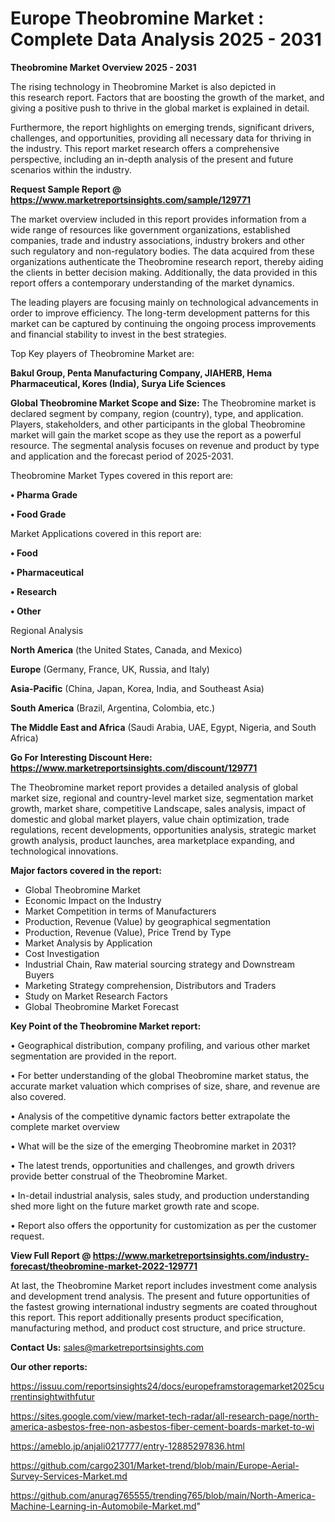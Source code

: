 # Europe Theobromine Market : Complete Data Analysis 2025 - 2031

<Strong> Theobromine Market Overview 2025 - 2031</strong>

The rising technology in Theobromine Market is also depicted in this research report. Factors that are boosting the growth of the market, and giving a positive push to thrive in the global market is explained in detail.

Furthermore, the report highlights on emerging trends, significant drivers, challenges, and opportunities, providing all necessary data for thriving in the industry. This report market research offers a comprehensive perspective, including an in-depth analysis of the present and future scenarios within the industry.

<strong>Request Sample Report @ <a href=https://www.marketreportsinsights.com/sample/129771>https://www.marketreportsinsights.com/sample/129771</a></strong>

The market overview included in this report provides information from a wide range of resources like government organizations, established companies, trade and industry associations, industry brokers and other such regulatory and non-regulatory bodies. The data acquired from these organizations authenticate the Theobromine research report, thereby aiding the clients in better decision making. Additionally, the data provided in this report offers a contemporary understanding of the market dynamics.

The leading players are focusing mainly on technological advancements in order to improve efficiency. The long-term development patterns for this market can be captured by continuing the ongoing process improvements and financial stability to invest in the best strategies.

Top Key players of Theobromine Market are:

<strong>Bakul Group, Penta Manufacturing Company, JIAHERB, Hema Pharmaceutical, Kores (India), Surya Life Sciences</strong>

<strong><b>Global Theobromine Market Scope and Size:</b></strong>
The Theobromine market is declared segment by company, region (country), type, and application. Players, stakeholders, and other participants in the global Theobromine market will gain the market scope as they use the report as a powerful resource. The segmental analysis focuses on revenue and product by type and application and the forecast period of 2025-2031.

Theobromine Market Types covered in this report are:

<strong>• Pharma Grade

• Food Grade</strong>

Market Applications covered in this report are:

<strong>• Food

• Pharmaceutical

• Research

• Other</strong> 

Regional Analysis

<strong>North America</strong> (the United States, Canada, and Mexico)

<strong>Europe</strong> (Germany, France, UK, Russia, and Italy)

<strong>Asia-Pacific</strong> (China, Japan, Korea, India, and Southeast Asia)

<strong>South America</strong> (Brazil, Argentina, Colombia, etc.)

<strong>The Middle East and Africa</strong> (Saudi Arabia, UAE, Egypt, Nigeria, and South Africa)

<strong>Go For Interesting Discount Here: <a href=https://www.marketreportsinsights.com/discount/129771>https://www.marketreportsinsights.com/discount/129771</a></strong>

The Theobromine market report provides a detailed analysis of global market size, regional and country-level market size, segmentation market growth, market share, competitive Landscape, sales analysis, impact of domestic and global market players, value chain optimization, trade regulations, recent developments, opportunities analysis, strategic market growth analysis, product launches, area marketplace expanding, and technological innovations.

<strong><b>Major factors covered in the report:</b></strong>
<ul>
  <li>Global Theobromine Market </li>
  <li>Economic Impact on the Industry</li>
  <li>Market Competition in terms of Manufacturers</li>
  <li>Production, Revenue (Value) by geographical segmentation</li>
  <li>Production, Revenue (Value), Price Trend by Type</li>
  <li>Market Analysis by Application</li>
  <li>Cost Investigation</li>
  <li>Industrial Chain, Raw material sourcing strategy and Downstream Buyers</li>
  <li>Marketing Strategy comprehension, Distributors and Traders</li>
  <li>Study on Market Research Factors</li>
  <li>Global Theobromine Market Forecast</li>
</ul>

<strong><b>Key Point of the Theobromine Market report:</b></strong>

• Geographical distribution, company profiling, and various other market segmentation are provided in the report.

• For better understanding of the global Theobromine market status, the accurate market valuation which comprises of size, share, and revenue are also covered.

• Analysis of the competitive dynamic factors better extrapolate the complete market overview

• What will be the size of the emerging Theobromine market in 2031?

• The latest trends, opportunities and challenges, and growth drivers provide better construal of the Theobromine Market.

• In-detail industrial analysis, sales study, and production understanding shed more light on the future market growth rate and scope.

• Report also offers the opportunity for customization as per the customer request.

<strong><b>View Full Report @ <a href=https://www.marketreportsinsights.com/industry-forecast/theobromine-market-2022-129771>https://www.marketreportsinsights.com/industry-forecast/theobromine-market-2022-129771</a></b></strong>


At last, the Theobromine Market report includes investment come analysis and development trend analysis. The present and future opportunities of the fastest growing international industry segments are coated throughout this report. This report additionally presents product specification, manufacturing method, and product cost structure, and price structure.

<strong>Contact Us:</strong>
sales@marketreportsinsights.com

<strong>Our other reports:</strong>

<a href=https://issuu.com/reportsinsights24/docs/europeframstoragemarket2025currentinsightwithfutur>https://issuu.com/reportsinsights24/docs/europeframstoragemarket2025currentinsightwithfutur</a>

<a href=https://sites.google.com/view/market-tech-radar/all-research-page/north-america-asbestos-free-non-asbestos-fiber-cement-boards-market-to-wi>https://sites.google.com/view/market-tech-radar/all-research-page/north-america-asbestos-free-non-asbestos-fiber-cement-boards-market-to-wi</a>

<a href=https://ameblo.jp/anjali0217777/entry-12885297836.html>https://ameblo.jp/anjali0217777/entry-12885297836.html</a>

<a href=https://github.com/cargo2301/Market-trend/blob/main/Europe-Aerial-Survey-Services-Market.md>https://github.com/cargo2301/Market-trend/blob/main/Europe-Aerial-Survey-Services-Market.md</a>

<a href=https://github.com/anurag765555/trending765/blob/main/North-America-Machine-Learning-in-Automobile-Market.md>https://github.com/anurag765555/trending765/blob/main/North-America-Machine-Learning-in-Automobile-Market.md</a>"
